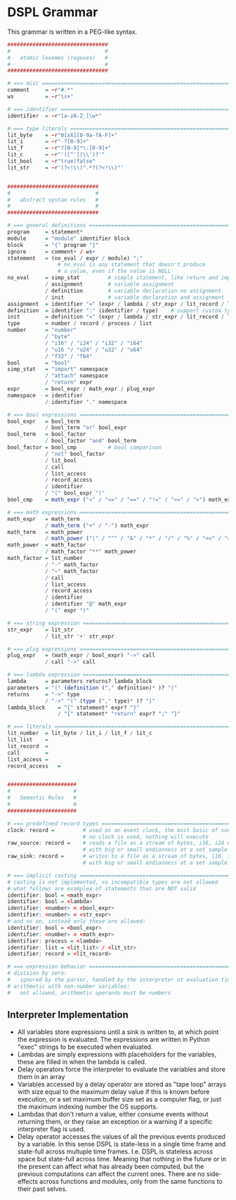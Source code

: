 # DSPL Grammar
This grammar is written in a PEG-like syntax.

```R
################################
#                              #
#   atomic lexemes (regexes)   #
#                              #
################################

# === misc =====================================================================
comment     = ~r"#.*"
ws          = ~r"\s+"

# === identifier ===============================================================
identifier  = ~r"[a-zA-Z_]\w*"

# === type literals ============================================================
lit_byte    = ~r"0[xX][0-9a-fA-F]+"
lit_i       = ~r"-?[0-9]+"
lit_f       = ~r"?[0-9]*\.[0-9]+"
lit_c       = ~r"'([^']|\\')?'"
lit_bool    = ~r"true|false"
lit_str     = ~r'(?<!\\)".*?(?<!\\)"'


#############################
#                           #
#   abstract syntax rules   #
#                           #
#############################

# === general definitions ======================================================
program     = statement*
module      = "module" identifier block
block       = "{" program "}"
ignore      = comment+ / ws+
statement   = (no_eval / expr / module) ";"
                # no_eval is any statement that doesn't produce
                # a value, even if the value is NULL
no_eval     = simp_stat         # simple statement, like return and import
            / assignment        # variable assignment
            / definition        # variable declaration no assignment
            / init              # variable declaration and assignment
assignment  = identifier "=" (expr / lambda / str_expr / lit_record / lit_list) 
definition  = identifier ":" (identifier / type)    # support custom types
init        = definition "=" (expr / lambda / str_expr / lit_record / lit_list)
type        = number / record / process / list
number      = "number"
            / "byte" 
            / "i16" / "i24" / "i32" / "i64"
            / "u16 "/ "u24" / "u32" / "u64"
            / "f32" / "f64"
bool        = "bool"
simp_stat   = "import" namespace
            / "attach" namespace
            / "return" expr
expr        = bool_expr / math_expr / plug_expr 
namespace   = identifier
            / identifier "." namespace

# === bool expressions =========================================================
bool_expr   = bool_term
            / bool_term "or" bool_expr
bool_term   = bool_factor
            / bool_factor "and" bool_term
bool_factor = bool_cmp          # bool comparison
            / "not" bool_factor
            / lit_bool
            / call
            / list_access
            / record_access
            / identifier
            / "(" bool_expr ")"
bool_cmp    = math_expr ("<" / "<=" / "==" / "!=" / ">=" / ">") math_expr 

# === math expressions =========================================================
math_expr   = math_term
            / math_term ("+" / "-") math_expr
math_term   = math_power
            / math_power ("|" / "^" / "&" / "*" / "/" / "%" / "<<" / ">>") math_term
math_power  = math_factor
            / math_factor "**" math_power
math_factor = lit_number
            / "-" math_factor
            / "~" math_factor
            / call
            / list_access
            / record_access
            / identifier
            / identifier "@" math_expr
            / "(" expr ")"

# === string expression ========================================================
str_expr    = lit_str
            / lit_str '+' str_expr

# === plug expressions =========================================================
plug_expr   = (math_expr / bool_expr) "->" call
            / call "->" call

# === lambda expression ========================================================
lambda      = parameters returns? lambda_block
parameters  = "(" (definition ("," definition)* )? ")"
returns     = "->" type
            / "->" "(" (type ("," type)* )? ")"
lambda_block    = "{" statement* expr? "}"
                / "{" statement* "return" expr? ";" "}"

# === literals =================================================================
lit_number  = lit_byte / lit_i / lit_f / lit_c
lit_list    = 
lit_record  =
call        =
list_access =
record_access   =


######################
#                    #
#   Semantic Rules   #
#                    #
######################

# === predefined record types ==================================================
clock: record =         # used as an event clock, the most basic of sources, if
                        # no clock is used, nothing will execute
raw_source: record =    # reads a file as a stream of bytes, i16, i24 or f32
                        # with big or small endianness at a set sample rate
raw_sink: record =      # writes to a file as a stream of bytes, i16, i24 or f32
                        # with big or small endianness at a set sample rate

# === implicit casting =========================================================
# casting is not implemented, so incompatible types are not allowed
# what follows are examples of statements that are NOT valid
identifier: bool = <math_expr>
identifier: bool = <lambda>
identifier: <number> = <bool_expr>
identifier: <number> = <str_expr>
# and so on, instead only these are allowed:
identifier: bool = <bool_expr>
identifier: <number> = <math_expr>
identifier: process = <lambda>
identifier: list = <lit_list> / <lit_str>
identifier: record = <lit_record>

# === expression behavior ======================================================
# division by zero:
#   ignored by the parser, handled by the interpreter at evaluation time
# arithmetic with non-number variables:
#   not allowed, arithmetic operands must be numbers


```

## Interpreter Implementation
* All variables store expressions until a sink is written to, at which point
the expression is evaluated. The expressions are written in Python "exec" strings
to be executed when evaluated.
* Lambdas are simply expressions with placeholders for the variables, these are
filled in when the lambda is called.
* Delay operators force the interpreter to evaluate the variables and store them
in an array
* Variables accessed by a delay operator are stored as "tape loop" arrays with
size equal to the maximum delay value if this is known before execution, or a
set maximum buffer size set as a compuler flag, or just the maximum indexing
number the OS supports.
* Lambdas that don't return a value, either consume events without returning
them, or they raise an exception or a warning if a specific interpreter flag is
used.
* Delay operator accesses the values of all the previous events produced by a
variable. In this sense DSPL is state-less in a single time frame and state-full
across multuple time frames. I.e. DSPL is stateless across space but state-full
across time. Meaning that nothing in the future or in the present can affect what 
has already been computed, but the previous computations can affect the current 
ones. There are no side-effects across functions and modules, only from the same
functions to their past selves.
